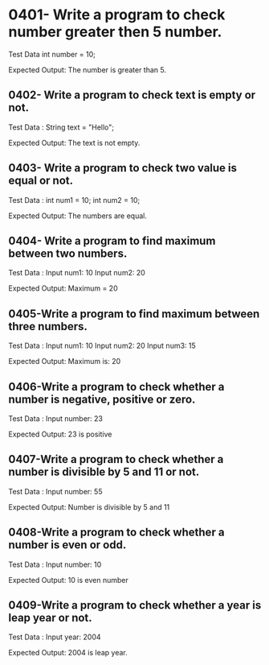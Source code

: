 # 0401- Write a program to check number greater then 5 number.
Test Data
int number = 10;

Expected Output:
The number is greater than 5.


## 0402- Write a program to check text is empty or not.
Test Data :
String text = "Hello";

Expected Output:
The text is not empty.


## 0403- Write a program to check two value is equal or not.
Test Data :
int num1 = 10;
int num2 = 10;

Expected Output:
The numbers are equal.


## 0404- Write a program to find maximum between two numbers.
Test Data :
Input num1: 10
Input num2: 20

Expected Output:
Maximum = 20


## 0405-Write a program to find maximum between three numbers.
Test Data :
Input num1: 10
Input num2: 20
Input num3: 15

Expected Output:
Maximum is: 20

## 0406-Write a program to check whether a number is negative, positive or zero.
Test Data :
Input number: 23

Expected Output:
23 is positive

## 0407-Write a program to check whether a number is divisible by 5 and 11 or not.
Test Data :
Input number: 55

Expected Output:
Number is divisible by 5 and 11

## 0408-Write a program to check whether a number is even or odd.
Test Data :
Input number: 10

Expected Output:
10 is even number

## 0409-Write a program to check whether a year is leap year or not.
Test Data :
Input year: 2004

Expected Output:
2004 is leap year.
